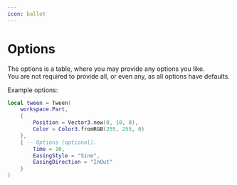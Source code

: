 ```yaml
---
icon: ballot
---
```


# Options

The options is a table, where you may provide any options you like.\
You are not required to provide all, or even any, as all options have defaults.

Example options:

```lua
local tween = Tween(
	workspace.Part,
	{
		Position = Vector3.new(0, 10, 0),
		Color = Color3.fromRGB(255, 255, 0)
	},
	{ -- Options (optional).
		Time = 10,
		EasingStyle = "Sine",
		EasingDirection = "InOut"
	}
)
```
